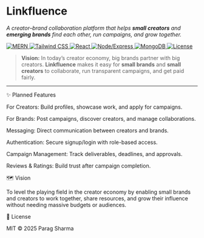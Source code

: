 # Linkfluence

*A creator–brand collaboration platform that helps **small creators** and **emerging brands** find each other, run campaigns, and grow together.*

<p>
  <a href="https://img.shields.io/badge/stack-MERN-blue"> <img alt="MERN" src="https://img.shields.io/badge/stack-MERN-blue"/> </a>
  <a href="https://img.shields.io/badge/ui-TailwindCSS-38bdf8"> <img alt="Tailwind CSS" src="https://img.shields.io/badge/ui-TailwindCSS-38bdf8"/> </a>
  <a href="https://img.shields.io/badge/build-React-61dafb"> <img alt="React" src="https://img.shields.io/badge/build-React-61dafb"/> </a>
  <a href="https://img.shields.io/badge/api-Node%2FExpress-339933"> <img alt="Node/Express" src="https://img.shields.io/badge/api-Node%2FExpress-339933"/> </a>
  <a href="https://img.shields.io/badge/database-MongoDB-47A248"> <img alt="MongoDB" src="https://img.shields.io/badge/database-MongoDB-47A248"/> </a>
  <a href="https://img.shields.io/badge/license-MIT-success"> <img alt="License" src="https://img.shields.io/badge/license-MIT-success"/> </a>
</p>

> **Vision:** In today’s creator economy, big brands partner with big creators. **Linkfluence** makes it easy for **small brands** and **small creators** to collaborate, run transparent campaigns, and get paid fairly.

---
✨ Planned Features

For Creators: Build profiles, showcase work, and apply for campaigns.

For Brands: Post campaigns, discover creators, and manage collaborations.

Messaging: Direct communication between creators and brands.

Authentication: Secure signup/login with role-based access.

Campaign Management: Track deliverables, deadlines, and approvals.

Reviews & Ratings: Build trust after campaign completion.

🗺️ Vision

To level the playing field in the creator economy by enabling small brands and creators to work together, share resources, and grow their influence without needing massive budgets or audiences.

📜 License

MIT © 2025 Parag Sharma


